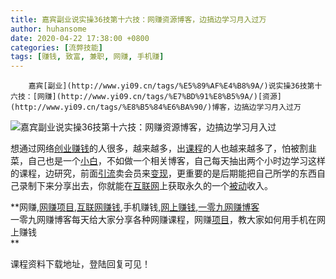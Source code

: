 ```yaml
---
title: 嘉宾副业说实操36技第十六技：网赚资源博客，边搞边学习月入过万
author: huhansome
date: 2020-04-22 17:38:00 +0800
categories: [流弊技能]
tags: [赚钱, 致富, 兼职, 网赚, 手机赚]
---
```



        嘉宾[副业](http://www.yi09.cn/tags/%E5%89%AF%E4%B8%9A/)说实操36技第十六技：[网赚](http://www.yi09.cn/tags/%E7%BD%91%E8%B5%9A/)[资源](http://www.yi09.cn/tags/%E8%B5%84%E6%BA%90/)博客，边搞边学习月入过万

![嘉宾副业说实操36技第十六技：网赚资源博客，边搞边学习月入过](http://www.yi09.cn/zb_users/upload/2021/12/20211218200716163982923687120.jpeg)

想通过网络[创业](http://www.yi09.cn/tags/%E5%88%9B%E4%B8%9A/)[赚钱](http://www.yi09.cn/tags/%E8%B5%9A%E9%92%B1/)的人很多，越来越多，出[课程](http://www.yi09.cn/tags/%E8%AF%BE%E7%A8%8B/)的人也越来越多了，怕被割韭菜，自己也是一个[小白](http://www.yi09.cn/tags/%E5%B0%8F%E7%99%BD/)，不如做一个相关博客，自己每天抽出两个小时边学习这样的课程，边研究，前面[引流](http://www.yi09.cn/tags/%E5%BC%95%E6%B5%81/)卖会员来[变现](http://www.yi09.cn/tags/%E5%8F%98%E7%8E%B0/)，更重要的是后期能把自己所学的东西自己录制下来分享出去，你就能在[互联网](http://www.yi09.cn/tags/%E4%BA%92%E8%81%94%E7%BD%91/)上获取永久的一个[被动](http://www.yi09.cn/tags/%E8%A2%AB%E5%8A%A8/)收入。

  

**网赚,[网赚项目](http://www.yi09.cn/tags/%E7%BD%91%E8%B5%9A%E9%A1%B9%E7%9B%AE/),[互联网赚钱](http://www.yi09.cn/tags/%E4%BA%92%E8%81%94%E7%BD%91%E8%B5%9A%E9%92%B1/),手机赚钱,[网上赚钱](http://www.yi09.cn/tags/%E7%BD%91%E4%B8%8A%E8%B5%9A%E9%92%B1/),[一零九网赚博客](http://www.yi09.cn/tags/%E4%B8%80%E9%9B%B6%E4%B9%9D%E7%BD%91%E8%B5%9A%E5%8D%9A%E5%AE%A2/)  
一零九网赚博客每天给大家分享各种网赚课程，网赚[项目](http://www.yi09.cn/tags/%E9%A1%B9%E7%9B%AE/)，教大家如何用手机在网上赚钱  
**  
  
  

课程资料下载地址，登陆回复可见！

